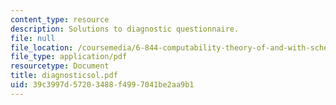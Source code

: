 ```yaml
---
content_type: resource
description: Solutions to diagnostic questionnaire.
file: null
file_location: /coursemedia/6-844-computability-theory-of-and-with-scheme-spring-2003/39c3997d57203488f4997041be2aa9b1_diagnosticsol.pdf
file_type: application/pdf
resourcetype: Document
title: diagnosticsol.pdf
uid: 39c3997d-5720-3488-f499-7041be2aa9b1
---
```

